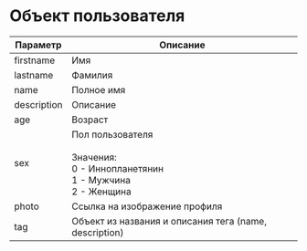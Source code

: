 # Объект пользователя

| Параметр | Описание |
| ------------ | ------------ |
| firstname | Имя |
| lastname | Фамилия |
| name | Полное имя |
| description | Описание |
| age | Возраст |
| sex | Пол пользователя <br><br> Значения: <br> 0 - Иннопланетянин <br> 1 - Мужчина <br> 2 - Женщина |
| photo | Ссылка на изображение профиля |
| tag | Объект из названия и описания тега (name, description) |
